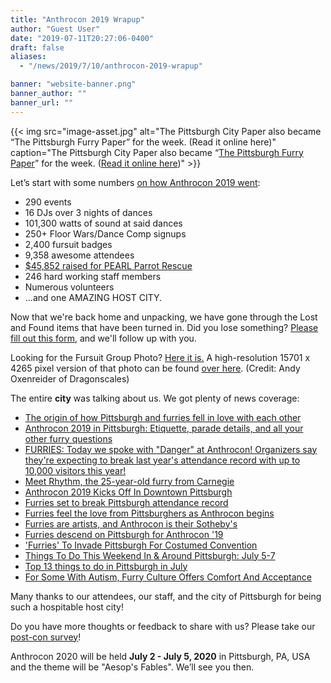```yaml
---
title: "Anthrocon 2019 Wrapup"
author: "Guest User"
date: "2019-07-11T20:27:06-0400"
draft: false
aliases:
  - "/news/2019/7/10/anthrocon-2019-wrapup"

banner: "website-banner.png"
banner_author: ""
banner_url: ""
---
```


{{< img src="image-asset.jpg" alt="The Pittsburgh City Paper also became “The Pittsburgh Furry Paper” for the week. (Read it online here)" caption="The Pittsburgh City Paper also became “[The Pittsburgh Furry Paper](https://twitter.com/PGHCityPaper/status/1146399466037157890)” for the week. ([Read it online here](https://issuu.com/pghcitypaper/docs/issue_27_digital))" >}}

Let’s start with some numbers [on how Anthrocon 2019 went](/history):

- 290 events
- 16 DJs over 3 nights of dances
- 101,300 watts of sound at said dances
- 250+ Floor Wars/Dance Comp signups
- 2,400 fursuit badges
- 9,358 awesome attendees
- [$45,852 raised for PEARL Parrot Rescue](/2019-charity-followup)
- 246 hard working staff members
- Numerous volunteers
- ...and one AMAZING HOST CITY.

Now that we're back home and unpacking, we have gone through the Lost and Found items that have been turned in. Did you lose something? [Please fill out this form](https://docs.google.com/forms/d/e/1FAIpQLSe8lJVxkGYDvxUmN-EtOaW0qm3tyHbpryflMEmUFtsvOWqePg/viewform), and we'll follow up with you.

Looking for the Fursuit Group Photo? [Here it is.](https://www.flickr.com/photos/16854395@N05/48254078821/in/photostream/) A high-resolution 15701 x 4265 pixel version of that photo can be found [over here](https://www.flickr.com/photos/16854395@N05/48254078821/sizes/l). (Credit: Andy Oxenreider of Dragonscales)

The entire **city** was talking about us. We got plenty of news coverage:

- [The origin of how Pittsburgh and furries fell in love with each other](https://www.pghcitypaper.com/pittsburgh/the-origin-of-how-pittsburgh-and-furries-fell-in-love-with-each-other/Content?oid=15356126)
- [Anthrocon 2019 in Pittsburgh: Etiquette, parade details, and all your other furry  questions](https://theincline.com/2019/07/03/anthrocon-2019-in-pittsburgh-etiquette-parade-details-and-all-your-other-furry-questions/)
- [FURRIES: Today we spoke with "Danger" at Anthrocon! Organizers say they're expecting to break last year's attendance record with up to 10,000 visitors this year!](https://twitter.com/WTAE/status/1147299585544642562)
- [Meet Rhythm, the 25-year-old furry from Carnegie](https://www.pghcitypaper.com/Blogh/archives/2019/07/03/meet-rhythm-the-25-year-old-furry-from-carnegie)
- [Anthrocon 2019 Kicks Off In Downtown  Pittsburgh](https://pittsburgh.cbslocal.com/2019/07/04/anthrocon-2019-kicks-off-in-downtown-pittsburgh/)
- [Furries set to break Pittsburgh attendance record](https://www.wtae.com/article/furries-on-parade-in-pittsburgh-this-saturday/28294302)
- [Furries feel the love from Pittsburghers as Anthrocon begins](https://triblive.com/local/pittsburgh-allegheny/animal-magnetism-furries-open-annual-pittsburgh-convention/)
- [Furries are artists, and Anthrocon is their Sotheby's](https://www.pghcitypaper.com/pittsburgh/furries-are-artists-and-anthrocon-is-their-sothebys/Content?oid=15328123)
- [Furries descend on Pittsburgh for Anthrocon '19](https://www.wpxi.com/news/top-stories/pittsburgh-furries-furries-descend-on-pittsburgh-for-anthrocon-19/956066098)
- ['Furries' To Invade Pittsburgh For Costumed Convention](https://patch.com/pennsylvania/pittsburgh/furries-invade-pittsburgh-costumed-convention)
- [Things To Do This Weekend In & Around Pittsburgh: July 5-7](https://kdkaradio.radio.com/articles/things-do-weekend-around-pittsburgh-july-5-7)
- [Top 13 things to do in Pittsburgh in July](https://www.nextpittsburgh.com/events/top-13-things-to-do-in-pittsburgh-in-july/)
- [For Some With Autism, Furry Culture Offers Comfort And Acceptance](https://www.wesa.fm/post/some-autism-furry-culture-offers-comfort-and-acceptance#stream/0)

Many thanks to our attendees, our staff, and the city of Pittsburgh for being such a hospitable host city!

Do you have more thoughts or feedback to share with us? Please take our [post-con survey](http://anthrocon.org/survey)!

Anthrocon 2020 will be held **July 2 - July 5, 2020** in Pittsburgh, PA, USA and the theme will be "Aesop's Fables".  We’ll see you then.
